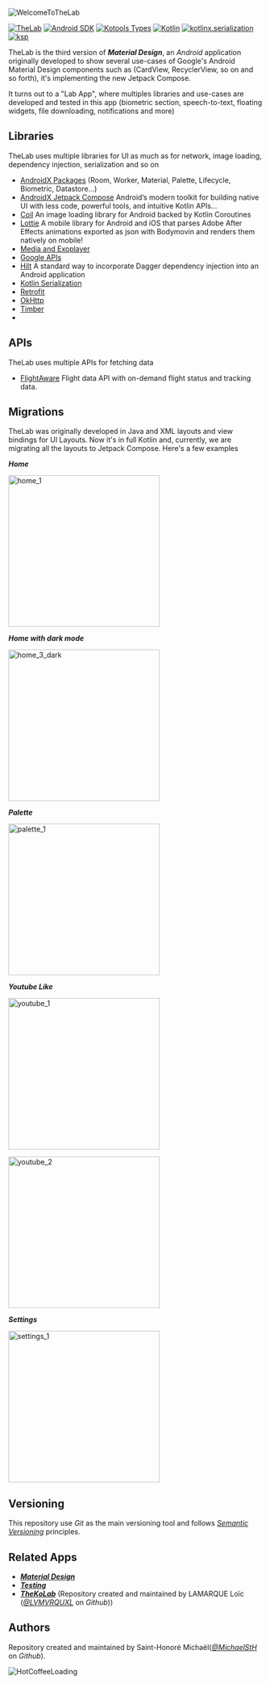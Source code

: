 ![WelcomeToTheLab](docs/images/the_lab_banner.png)

[![TheLab][thelab-badge]][thelab-project]
[![Android SDK][android-badge]][android-project]
[![Kotools Types][kotools-types-badge]][kotools-types-project]
[![Kotlin][kotlin-badge]][kotlin]
[![kotlinx.serialization][kotlinx.serialization-badge]][kotlinx.serialization]
[![ksp][ksp-badge]][ksp]

TheLab is the third version of ***Material Design***, an *Android* application originally developed
to show several use-cases of Google's Android Material Design components such as (CardView,
RecyclerView, so on and so forth), it's implementing the new Jetpack Compose.

It turns out to a "Lab App", where multiples libraries and use-cases are developed and tested in
this app (biometric section, speech-to-text, floating widgets, file downloading, notifications and more)

## Libraries

TheLab uses multiple libraries for UI as much as for network, image loading, dependency injection, serialization and so on

- [AndroidX Packages][androidx] (Room, Worker, Material, Palette, Lifecycle, Biometric, Datastore...)
- [AndroidX Jetpack Compose][jetpack-compose] Android’s modern toolkit for building native UI with less code, powerful tools, and intuitive Kotlin APIs...
- [Coil][coil] An image loading library for Android backed by Kotlin Coroutines
- [Lottie][lottie] A mobile library for Android and iOS that parses Adobe After Effects animations exported as json with Bodymovin and renders them natively on mobile!
- [Media and Exoplayer][exoplayer]
- [Google APIs][google-apis]
- [Hilt][dagger-hilt] A standard way to incorporate Dagger dependency injection into an Android application
- [Kotlin Serialization][kotlinx-serialization]
- [Retrofit][retrofit]
- [OkHttp][okhttp]
- [Timber][timber]
- 
## APIs

TheLab uses multiple APIs for fetching data

- [FlightAware][flight-aware] Flight data API with on-demand flight status and tracking data. 

## Migrations

TheLab was originally developed in Java and XML layouts and view bindings for UI Layouts. Now it's in full Kotlin and, currently, we are migrating all the layouts to Jetpack Compose. Here's a few examples

***Home***
<p>
  <img src="docs/images/Screenshot_home_1.png" alt="home_1" width="300"/>
</p>

***Home with dark mode***
<p>
  <img src="docs/images/Screenshot_home_3_dark.png" alt="home_3_dark" width="300"/>
</p>

***Palette***
<p>
  <img src="docs/images/Screenshot_palette_1_dark.png" alt="palette_1" width="300"/>
</p>

***Youtube Like***
<p>
  <img src="docs/images/Screenshot_youtube_1_light.png" alt="youtube_1" width="300"/>
</p>
<p>
  <img src="docs/images/Screenshot_youtube_2_light.png" alt="youtube_2" width="300"/>
</p>

***Settings***
<p>
  <img src="docs/images/Screenshot_settings_1_light.png" alt="settings_1" width="300"/>
</p>


## Versioning

This repository use *Git* as the main versioning tool and follows [*Semantic Versioning*][sem-ver] principles.

## Related Apps

* [***Material Design***](https://github.com/MichaelStH/MaterialDesignFeatures)
* [***Testing***](https://github.com/MichaelStH/Testing/tree/develop)
* [***TheKoLab***](https://github.com/TheXtremeLabs/TheKoLab) (Repository created and maintained by LAMARQUE Loïc ([*@LVMVRQUXL*](https://github.com/LVMVRQUXL) on *Github*))

## Authors

Repository created and maintained by Saint-Honoré Michaël([*@MichaelStH*](https://github.com/MichaelStH/) on *Github*).

![HotCoffeeLoading](docs/gif/lottie_hot_coffee.gif)

[sem-ver]: https://semver.org/
[thelab-badge]: https://img.shields.io/static/v1?label=version&message=12.17.0&color=blue
[thelab-project]: https://github.com/TheXtremeLabs/TheLab
[android-badge]: https://img.shields.io/static/v1?logo=android&label=Android%20SDK&message=API%2034&color=green
[android-project]: https://www.android.com/intl/fr_fr/
[kotools-types-badge]: https://img.shields.io/static/v1?label=Kotools&message=4.5.1&color=blue
[kotools-types-project]: https://github.com/kotools/types
[kotlin]: https://kotlinlang.org
[kotlin-badge]: https://img.shields.io/badge/kotlin-2.0.0-blue?logo=kotlin
[kotlin.ArithmeticException]: https://kotlinlang.org/api/latest/jvm/stdlib/kotlin/-arithmetic-exception
[kotlinx.serialization]: https://github.com/Kotlin/kotlinx.serialization
[kotlinx.serialization-badge]: https://img.shields.io/badge/kotlinx.serialization-1.6.3-blue?logo=kotlin
[ksp]: https://github.com/google/ksp
[ksp-badge]: https://img.shields.io/static/v1?logo=google&messgae=2.0.0-1.0.21&color=blue
[androidx]: https://developer.android.com/jetpack/androidx?hl=fr
[jetpack-compose]: https://developer.android.com/jetpack/compose?hl=fr
[google-apis]: https://console.cloud.google.com/apis/library?hl=fr
[coil]: https://coil-kt.github.io/coil/
[lottie]: https://airbnb.io/lottie/#/
[exoplayer]: https://developer.android.com/guide/topics/media/exoplayer/hello-world
[dagger-hilt]: https://dagger.dev/hilt/
[kotlinx-serialization]: https://github.com/Kotlin/kotlinx.serialization
[retrofit]: https://square.github.io/retrofit/
[okhttp]: https://square.github.io/okhttp/
[timber]: https://github.com/JakeWharton/timber
[flight-aware]: https://fr.flightaware.com/commercial/aeroapi/
